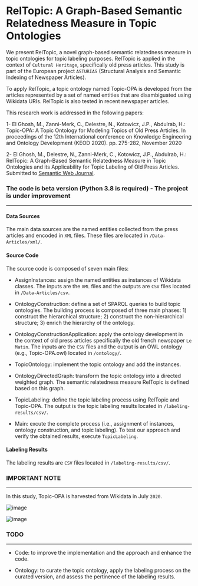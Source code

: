 # RelTopic: A Graph-Based Semantic Relatedness Measure in Topic Ontologies 

We present RelTopic, a novel graph-based semantic relatedness measure in topic ontologies for topic labeling purposes. RelTopic is applied in the context of `Cultural Heritage`, specifically old press articles. This study is part of the European project `ASTURIAS` (Structural Analysis and Semantic Indexing of Newspaper Articles). 

To apply RelTopic, a topic ontology named Topic-OPA is developed from the articles represented by a set of named entities that are disambiguated using Wikidata URIs. RelTopic is also tested in recent newspaper articles.


This research work is addressed in the following papers:

1- El Ghosh, M., Zanni-Merk, C., Delestre, N., Kotowicz, J.P., Abdulrab, H.: Topic-OPA: A Topic Ontology for Modeling Topics of Old Press Articles. In proceedings of the 12th International conference on Knowledge Engineering and Ontology Development (KEOD 2020). pp. 275-282, November 2020

2- El Ghosh, M., Delestre, N., Zanni-Merk, C., Kotowicz, J.P., Abdulrab, H.: RelTopic: A Graph-Based Semantic Relatedness Measure in Topic Ontologies and its Applicability for Topic Labeling of Old Press Articles. Submitted to [Semantic Web Journal](http://www.semantic-web-journal.net/content/reltopic-graph-based-semantic-relatedness-measure-topic-ontologies-and-its-applicability-0).


### The code is beta version (Python 3.8 is required) - The project is under improvement
------------------------------------------------------------------------------------------
#### Data Sources
The main data sources are the named entities collected from the press articles and encoded in `XML` files. These files are located in `/Data-Articles/xml/`.

#### Source Code
The source code is composed of seven main files:

* AssignInstances: assign the named entities as instances of Wikidata classes. The inputs are the `XML` files and the outputs are `CSV` files located in `/Data-Articles/csv`.

* OntologyConstruction: define a set of SPARQL queries to build topic ontologies. The building process is composed of three main phases: 1) construct the hierarchical structure; 2) construct the non-hierarchical structure; 3) enrich the hierarchy of the ontology.

* OntologyConstructionApplication: apply the ontology development in the context of old press articles specifically the old french newspaper `Le Matin`. The inputs are the `CSV` files and the output is an OWL ontology (e.g., Topic-OPA.owl) located in `/ontology/`.

* TopicOntology: implement the topic ontology and add the instances. 

* OntologyDirectedGraph: transform the topic ontology into a directed weighted graph. The semantic relatedness measure RelTopic is defined based on this graph.

* TopicLabeling: define the topic labeling process using RelTopic and Topic-OPA. The output is the topic labeling results located in `/labeling-results/csv/`.

* Main: excute the complete process (i.e., assignment of instances, ontology construction, and topic labeling). To test our approach and verify the obtained results, execute `TopicLabeling`.


#### Labeling Results
The labeling results are `CSV` files located in `/labeling-results/csv/`.


### IMPORTANT NOTE
-------------------------------------------------------
In this study, Topic-OPA is harvested from Wikidata in July `2020`.

![image](https://user-images.githubusercontent.com/91874965/135828466-ee90db5a-1df6-4a6a-ba65-e3e4cdcef08b.png)

![image](https://user-images.githubusercontent.com/91874965/135828416-25cedc2e-83e9-4fa4-a67b-3252476a85b7.png)


### TODO
-------------------------------------------------------
* Code: to improve the implementation and the approach and enhance the code.

* Ontology: to curate the topic ontology, apply the labeling process on the curated version, and assess the pertinence of the labeling results.
 
